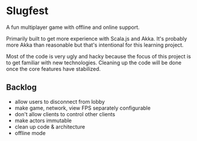 # Slugfest

A fun multiplayer game with offline and online support.

Primarily built to get more experience with Scala.js and Akka.
It's probably more Akka than reasonable but that's intentional for this learning project.

Most of the code is very ugly and hacky because the focus of this project is to get familiar with new technologies.
Cleaning up the code will be done once the core features have stabilized. 


## Backlog

* allow users to disconnect from lobby
* make game, network, view FPS separately configurable
* don't allow clients to control other clients
* make actors immutable
* clean up code & architecture
* offline mode